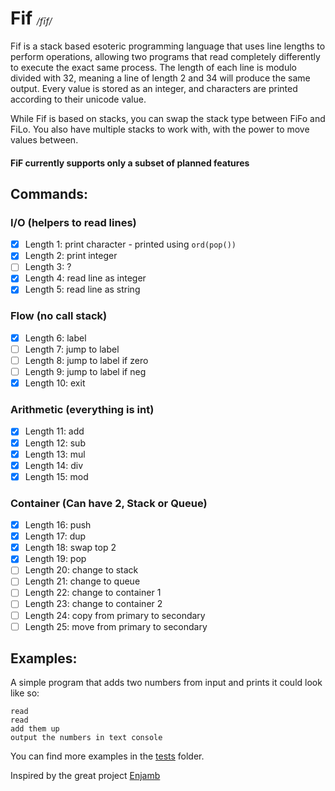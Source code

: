 # Fif <span style="font-size: 0.5em; font-weight: normal;">*/fīf/*</span>


Fif is a stack based esoteric programming language that uses line lengths to perform operations, allowing two programs that read completely differently to execute the exact same process. The length of each line is modulo divided with 32, meaning a line of length 2 and 34 will produce the same output. Every value is stored as an integer, and characters are printed according to their unicode value.

While Fif is based on stacks, you can swap the stack type between FiFo and FiLo. You also have multiple stacks to work with, with the power to move values between.

#### FiF currently supports only a subset of planned features

## Commands:

### I/O (helpers to read lines)
- [x] Length 1: print character - printed using `ord(pop())`
- [x] Length 2: print integer
- [ ] Length 3: ?
- [x] Length 4: read line as integer
- [x] Length 5: read line as string
### Flow (no call stack)
- [x] Length 6: label
- [ ] Length 7: jump to label
- [ ] Length 8: jump to label if zero
- [ ] Length 9: jump to label if neg
- [x] Length 10: exit
### Arithmetic (everything is int)
- [x] Length 11: add
- [x] Length 12: sub
- [x] Length 13: mul
- [x] Length 14: div
- [x] Length 15: mod
### Container (Can have 2, Stack or Queue)
- [x] Length 16: push
- [x] Length 17: dup
- [x] Length 18: swap top 2
- [x] Length 19: pop
- [ ] Length 20: change to stack
- [ ] Length 21: change to queue
- [ ] Length 22: change to container 1
- [ ] Length 23: change to container 2
- [ ] Length 24: copy from primary to secondary
- [ ] Length 25: move from primary to secondary

## Examples:

A simple program that adds two numbers from input and prints it could look like so:

```
read
read
add them up
output the numbers in text console
```

You can find more examples in the [tests](tests) folder.

Inspired by the great project [Enjamb](https://github.com/TartanLlama/enjamb)
